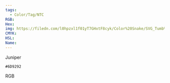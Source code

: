 ```yaml
---
tags:
  - Color/Tag/NTC
RGB:
Hex:
img: https://filedn.com/l0hpzxl1f01yT7GHxtF8cyk/Color%20Snake/SVG_Tumb%20Mass%20No%20Name/6D9292.svg
CMYK:
HSL:
Name:
---
```

Juniper
```palette
#6D9292
```
RGB
